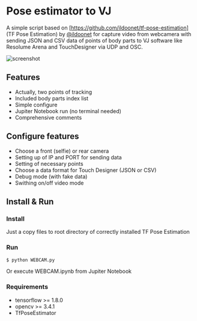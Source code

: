# Pose estimator to VJ
A simple script based on [https://github.com/ildoonet/tf-pose-estimation] (TF Pose Estimation) by [@ildoonet](https://github.com/ildoonet) for capture video from webcamera with sending JSON and CSV data of points of body parts to VJ software like Resolume Arena and TouchDesigner via UDP and OSC.

![screenshot](./etc/screenshot.jpg)

## Features
- Actually, two points of tracking
- Included body parts index list
- Simple configure
- Jupiter Notebook run (no terminal needed)
- Comprehensive comments
## Configure features
- Choose a front (selfie) or rear camera
- Setting up of IP and PORT for sending data
- Setting of necessary points
- Choose a data format for Touch Designer (JSON or CSV)
- Debug mode (with fake data)
- Swithing on/off video mode

## Install & Run
### Install
Just a copy files to root directory of correctly installed TF Pose Estimation
### Run
```bash
$ python WEBCAM.py
```
Or execute WEBCAM.ipynb from Jupiter Notebook

### Requirements
- tensorflow >= 1.8.0
- opencv >= 3.4.1
- TfPoseEstimator
